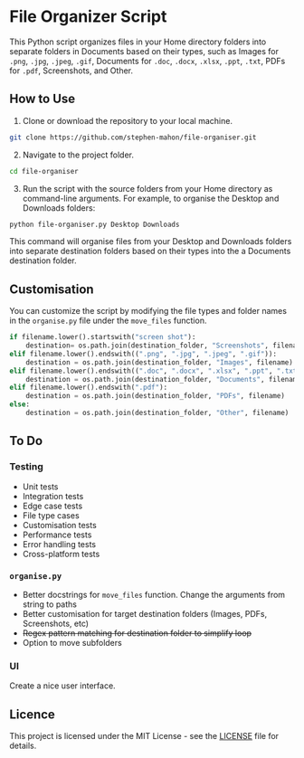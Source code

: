 # File Organizer Script

This Python script organizes files in your Home directory folders into separate folders in Documents based on their types, such as Images for `.png`, `.jpg`, `.jpeg`, `.gif`, Documents for `.doc`, `.docx`, `.xlsx`, `.ppt`, `.txt`, PDFs for `.pdf`, Screenshots, and Other.

## How to Use

1. Clone or download the repository to your local machine.

```bash
git clone https://github.com/stephen-mahon/file-organiser.git
```

2. Navigate to the project folder.

```bash
cd file-organiser
```

3. Run the script with the source folders from your Home directory as command-line arguments. For example, to organise the Desktop and Downloads folders:

```bash
python file-organiser.py Desktop Downloads
```

This command will organise files from your Desktop and Downloads folders into separate destination folders based on their types into the a Documents destination folder.

## Customisation

You can customize the script by modifying the file types and folder names in the `organise.py` file under the `move_files` function.

```python
if filename.lower().startswith("screen shot"):
    destination= os.path.join(destination_folder, "Screenshots", filename)
elif filename.lower().endswith((".png", ".jpg", ".jpeg", ".gif")):
    destination = os.path.join(destination_folder, "Images", filename)
elif filename.lower().endswith((".doc", ".docx", ".xlsx", ".ppt", ".txt")):
    destination = os.path.join(destination_folder, "Documents", filename)
elif filename.lower().endswith(".pdf"):
    destination = os.path.join(destination_folder, "PDFs", filename)
else:
    destination = os.path.join(destination_folder, "Other", filename)
```

## To Do

### Testing

- Unit tests
- Integration tests
- Edge case tests
- File type cases
- Customisation tests
- Performance tests
- Error handling tests
- Cross-platform tests

### `organise.py`

- Better docstrings for `move_files` function. Change the arguments from string to paths
- Better customisation for target destination folders (Images, PDFs, Screenshots, etc)
- ~~Regex pattern matching for destination folder to simplify loop~~
- Option to move subfolders

### UI

Create a nice user interface.

## Licence

This project is licensed under the MIT License - see the [LICENSE](./LICENSE) file for details.
